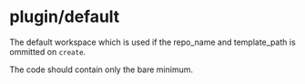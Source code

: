 # plugin/default

The default workspace which is used if the repo_name and template_path is ommitted on `create`.

The code should contain only the bare minimum.